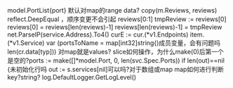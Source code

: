 model.PortList{port}
默认对map的range data?
copy(m.Reviews, reviews)
reflect.DeepEqual ，顺序变更不会引起
reviews[0:1]
tmpReview := reviews[0]
reviews[0] = reviews[len(reviews)-1]
reviews[len(reviews)-1] = tmpReview
net.ParseIP(service.Address).To4()
curE := cur.(*v1.Endpoints)
item.(*v1.Service)
var (portsToName = map[int32]string{)成员变量，会有问题吗
len(cr.data[typ])) 对map就是values?
slice如何操作，为什么make(0)后第一个是空的?ports := make([]*model.Port, 0, len(svc.Spec.Ports))
	if len(out)==nil {未初始化行吗
	out := s.services[nil]可以吗?对于数组或map
	map如何进行判断key?string?
log.DefaultLogger.GetLogLevel()